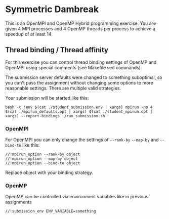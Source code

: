 # Symmetric Dambreak

This is an OpenMPI and OpenMP Hybrid programming exercise. You are given 4 MPI processes and 4 OpenMP threads per process to achieve a speedup of at least 14.


## Thread binding / Thread affinity

For this exercise you can control thread binding settings of OpenMP and OpenMPI using special comments (see Makefile sed commands).

The submission server defaults were changed to something suboptimal, so you can't pass the assignment without changing some options to more reasonable settings.
There are multiple valid strategies.

Your submission will be started like this:

`bash -c 'env $(cat ./student_submission.env | xargs) mpirun -np 4 $(cat ./mpirun_defaults.opt | xargs) $(cat ./student_mpirun.opt | xargs) --report-bindings ./run_submission.sh'`

### OpenMPI

For OpenMPI you can only change the settings of `--rank-by` `--map-by` and `--bind-to` like this:

```
//!mpirun_option --rank-by object
//!mpirun_option --map-by object
//!mpirun_option --bind-to object
```

Replace object with your binding strategy.

### OpenMP

OpenMP can be controlled via environment variables like in previous assignments

```
//!submission_env ENV_VARIABLE=something
```
